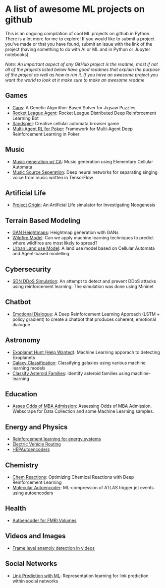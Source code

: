 # A list of awesome ML projects on github

This is an ongoing compilation of cool ML projects on github in Python. There is a lot more for me to explore! If you would like to submit a project you've made or that you have found, submit an issue with the link of the project (having something to do with AI or ML and in Python or Jupyter notebooks)

*Note: An important aspect of any GitHub project is the readme, most if not all of the projects listed below have good readmes that explain the purpose of the project as well as how to run it. If you have an awesome project you want the world to look at it make sure to make an awesome readme*

## Games
* [Gaps](https://github.com/nemanja-m/gaps): A Genetic Algorithm-Based Solver for Jigsaw Puzzles 
* [Rocket League Agent](https://github.com/SaltieRL/Saltie): Rocket League Distributed Deep Reinforcement Learning Bot 
* [Sandspiel](https://github.com/MaxBittker/sandspiel): Creative cellular automata browser game
* [Multi-Agent RL for Poker](https://github.com/EricSteinberger/PokerRL): Framework for Multi-Agent Deep Reinforcement Learning in Poker 

## Music
* [Music generation w/ CA](https://github.com/Sciguymjm/CellularAutomata): Music generation using Elementary Cellular Automata
* [Music Source Seperation](https://github.com/andabi/music-source-separation): Deep neural networks for separating singing voice from music written in TensorFlow 

## Artificial Life
* [Project Origin](https://github.com/kourgeorge/project-origin): An Artificial Life simulator for Investigating Noogenesis 

## Terrain Based Modeling
* [GAN Heightmaps](https://github.com/christopher-beckham/gan-heightmaps): Heightmap generation with GANs
* [Wildfire Model](https://github.com/acl2171/wildfire_model): Can we apply machine learning techniques to predict where wildfires are most likely to spread? 
* [Urban Land use Model](https://github.com/johanlahti/urban-lu-model): A land use model based on Cellular Automata and Agent-based modelling

## Cybersecurity
* [SDN DDoS Simulation](https://github.com/santhisenan/SDN_DDoS_Simulation): An attempt to detect and prevent DDoS attacks using reinforcement learning. The simulation was done using Mininet

## Chatbot
* [Emotional Dialogue](https://github.com/nikhil-kotecha/Emotional_Dialogue): A Deep Reinforcement Learning Approach (LSTM + policy gradient) to create a chatbot that produces coherent, emotional dialogue

## Astronomy
* [Exoplanet Hunt (Help Wanted)](https://github.com/STAC-IITMandi/Exoplanet-Hunt): Machine Learning apporach to detecting Exoplanets 
* [Galaxy Classification](https://github.com/ChaoticBlack/galaxy-classification-ml): Classifying galaxies using various machine learning models 
* [Classify Asteroid Families](https://github.com/4xxi/asteroid-families-ml): Identify asteroid families using machine-learning

## Education
* [Asses Odds of MBA Admission](https://github.com/weallwegot/poets_quants_handicap): Assessing Odds of MBA Admission. Webscrape for Data Collection and some Machine Learning samples. 

## Energy and Physics
* [Reinforcement learning for energy systems](https://github.com/ADGEfficiency/energy-py)
* [Electric Vehicle Routing](https://github.com/Dungyichao/Electric-Vehicle-Route-Planning-on-Google-Map-Reinforcement-Learning)
* [HEPAutoencoders](https://github.com/Skelpdar/HEPAutoencoders)

## Chemistry
* [Chem Reactions](https://github.com/lightingghost/chemopt): Optimizing Chemical Reactions with Deep Reinforcement Learning 
* [Molecular Autoencoder](https://github.com/cxhernandez/molencoder): ML-compression of ATLAS trigger jet events using autoencoders

## Health
* [Autoencoder for FMRI Volumes](https://github.com/srinjaypaul/3D-convolutional-autoencoder-for-fmri-volumes)

## Videos and Images
* [Frame level anamoly detection in videos](https://github.com/tnybny/Frame-level-anomalies-in-videos)

## Social Networks
* [Link Prediction with ML](https://github.com/lucashu1/link-prediction): Representation learning for link prediction within social networks 
